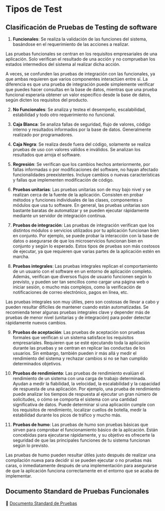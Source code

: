 # Tipos de Test

## Clasificación de Pruebas de Testing de software

1. **Funcionales**: Se realiza la validación de las funciones del sistema, basándose en el requerimiento de las acciones a realizar. 

Las pruebas funcionales se centran en los requisitos empresariales de una aplicación. Solo verifican el resultado de una acción y no comprueban los estados intermedios del sistema al realizar dicha acción.

A veces, se confunden las pruebas de integración con las funcionales, ya que ambas requieren que varios componentes interactúen entre sí. La diferencia es que una prueba de integración puede simplemente verificar que puedes hacer consultas en la base de datos, mientras que una prueba funcional esperaría obtener un valor específico desde la base de datos, según dicten los requisitos del producto.

2. **No Funcionales**: Se analiza y testea el desempeño, escalabilidad, estabilidad y todo otro requerimiento no funcional.

3. **Caja Blanca**: Se analiza fallas de seguridad, flujo de valores, código interno y resultados informados por la base de datos. Generalmente realizado por programadores.

4. **Caja Negra**: Se realiza desde fuera del código, solamente se realiza pruebas de uso con valores válidos e inválidos. Se analizan los resultados que arroja el software.

5. **Regresión**: Se verifican que los cambios hechos anteriormente, por fallas informadas o por modificaciones del software, no hayan afectado funcionalidades preexistentes. Incluye cambios o nuevas características y fallas que implementen modificación de código.

6. **Pruebas unitarias**: Las pruebas unitarias son de muy bajo nivel y se realizan cerca de la fuente de la aplicación. Consisten en probar métodos y funciones individuales de las clases, componentes o módulos que usa tu software. En general, las pruebas unitarias son bastante baratas de automatizar y se pueden ejecutar rápidamente mediante un servidor de integración continua.

7. **Pruebas de integración**: Las pruebas de integración verifican que los distintos módulos o servicios utilizados por tu aplicación funcionan bien en conjunto. Por ejemplo, se puede probar la interacción con la base de datos o asegurarse de que los microservicios funcionan bien en conjunto y según lo esperado. Estos tipos de pruebas son más costosos de ejecutar, ya que requieren que varias partes de la aplicación estén en marcha.

8. **Pruebas integrales**: Las pruebas integrales replican el comportamiento de un usuario con el software en un entorno de aplicación completo. Además, verifican que diversos flujos de usuario funcionen según lo previsto, y pueden ser tan sencillos como cargar una página web o iniciar sesión, o mucho más complejos, como la verificación de notificaciones de correo electrónico, pagos en línea, etc.

Las pruebas integrales son muy útiles, pero son costosas de llevar a cabo y pueden resultar difíciles de mantener cuando están automatizadas. Se recomienda tener algunas pruebas integrales clave y depender más de pruebas de menor nivel (unitarias y de integración) para poder detectar rápidamente nuevos cambios.

9. **Pruebas de aceptación**: Las pruebas de aceptación son pruebas formales que verifican si un sistema satisface los requisitos empresariales. Requieren que se esté ejecutando toda la aplicación durante las pruebas y se centran en replicar las conductas de los usuarios. Sin embargo, también pueden ir más allá y medir el rendimiento del sistema y rechazar cambios si no se han cumplido determinados objetivos.

10. **Pruebas de rendimiento**: Las pruebas de rendimiento evalúan el rendimiento de un sistema con una carga de trabajo determinada. Ayudan a medir la fiabilidad, la velocidad, la escalabilidad y la capacidad de respuesta de una aplicación. Por ejemplo, una prueba de rendimiento puede analizar los tiempos de respuesta al ejecutar un gran número de solicitudes, o cómo se comporta el sistema con una cantidad significativa de datos. Puede determinar si una aplicación cumple con los requisitos de rendimiento, localizar cuellos de botella, medir la estabilidad durante los picos de tráfico y mucho más.

11. **Pruebas de humo**: Las pruebas de humo son pruebas básicas que sirven para comprobar el funcionamiento básico de la aplicación. Están concebidas para ejecutarse rápidamente, y su objetivo es ofrecerte la seguridad de que las principales funciones de tu sistema funcionan según lo previsto.

Las pruebas de humo pueden resultar útiles justo después de realizar una compilación nueva para decidir si se pueden ejecutar o no pruebas más caras, o inmediatamente después de una implementación para asegurarse de que la aplicación funciona correctamente en el entorno que se acaba de implementar.

## Documento Standard de Pruebas Funcionales

📕 [Documento Standard de Pruebas](/documents/documento-standard-de-pruebas.pdf)